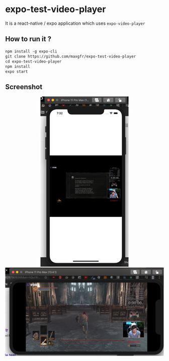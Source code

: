 # expo-test-video-player

It is a react-native / expo application which uses `expo-video-player`

## How to run it ?

```
npm install -g expo-cli
git clone https://github.com/maxgfr/expo-test-video-player
cd expo-test-video-player
npm install
expo start
```

## Screenshot

<div align="center">
  <img src="https://github.com/maxgfr/expo-test-video-player/blob/master/.github/screen1.png" height="540" width="280"/>
  <img src="https://github.com/maxgfr/expo-test-video-player/blob/master/.github/screen2.png" height="280" width="540"/>
</div>
